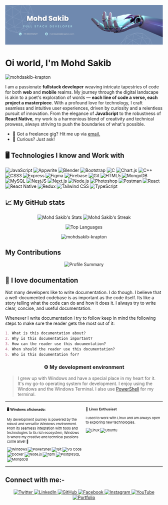 ![Banner Image](images/Banner.png)
<!-- ![Banner GIF](images/Banner.gif) -->

<h1 align="left">Oi world, I'm Mohd Sakib</h1>
<p align="left"> <img src="https://komarev.com/ghpvc/?username=mohdsakib-krapton&label=Profile%20views&color=0e75b6&style=flat" alt="mohdsakib-krapton" /> </p>

<div class="github-introduction">

I am a passionate **fullstack developer** weaving intricate tapestries of code for both **web** and **mobile** realms. My journey through the digital landscape is akin to a poet's exploration of words — **each line of code a verse, each project a masterpiece**. With a profound love for technology, I craft seamless and intuitive user experiences, driven by curiosity and a relentless pursuit of innovation. From the elegance of **JavaScript** to the robustness of **React Native**, my work is a harmonious blend of creativity and technical prowess, always striving to push the boundaries of what's possible.

</div>

- 💼 Got a freelance gig? Hit me up via <a href="mailto:mohdsakib@krapton.com">email.</a>
- 💬 Curious? Just ask!

## 🖥️ Technologies I know and Work with
![JavaScript](https://img.shields.io/badge/-JavaScript-000000?style=flat&logo=javascript&logoColor=#F7DF1E)
![Appwrite](https://img.shields.io/badge/-Appwrite-000000?style=flat&logo=appwrite&logoColor=#F02E65)
![Blender](https://img.shields.io/badge/-Blender-000000?style=flat&logo=blender&logoColor=#F5792A)
![Bootstrap](https://img.shields.io/badge/-Bootstrap-000000?style=flat&logo=bootstrap&logoColor=#7952B3)
![C](https://img.shields.io/badge/-C-000000?style=flat&logo=c&logoColor=#A8B9CC)
![Chart.js](https://img.shields.io/badge/-Chart.js-000000?style=flat&logo=chartdotjs&logoColor=#FF6384)
![C++](https://img.shields.io/badge/-C++-000000?style=flat&logo=cplusplus&logoColor=#00599C)
![CSS3](https://img.shields.io/badge/-CSS3-000000?style=flat&logo=css3&logoColor=#1572B6)
![Express](https://img.shields.io/badge/-Express-000000?style=flat&logo=express&logoColor=#000000)
![Figma](https://img.shields.io/badge/-Figma-000000?style=flat&logo=figma&logoColor=#F24E1E)
![Firebase](https://img.shields.io/badge/-Firebase-000000?style=flat&logo=firebase&logoColor=#FFCA28)
![Git](https://img.shields.io/badge/-Git-000000?style=flat&logo=git&logoColor=#F05032)
![HTML5](https://img.shields.io/badge/-HTML5-000000?style=flat&logo=html5&logoColor=#E34F26)
![MongoDB](https://img.shields.io/badge/-MongoDB-000000?style=flat&logo=mongodb&logoColor=#47A248)
![MySQL](https://img.shields.io/badge/-MySQL-000000?style=flat&logo=mysql&logoColor=#4479A1)
![NestJS](https://img.shields.io/badge/-NestJS-000000?style=flat&logo=nestjs&logoColor=#E0234E)
![Next.js](https://img.shields.io/badge/-Next.js-000000?style=flat&logo=nextdotjs&logoColor=#FFFFFF)
![Node.js](https://img.shields.io/badge/-Node.js-000000?style=flat&logo=nodedotjs&logoColor=#339933)
![Photoshop](https://img.shields.io/badge/-Photoshop-000000?style=flat&logo=adobephotoshop&logoColor=#31A8FF)
![Postman](https://img.shields.io/badge/-Postman-000000?style=flat&logo=postman&logoColor=#FF6C37)
![React](https://img.shields.io/badge/-React-000000?style=flat&logo=react&logoColor=#61DAFB)
![React Native](https://img.shields.io/badge/-React%20Native-000000?style=flat&logo=react&logoColor=#61DAFB)
![Redux](https://img.shields.io/badge/-Redux-000000?style=flat&logo=redux&logoColor=#764ABC)
![Tailwind CSS](https://img.shields.io/badge/-Tailwind%20CSS-000000?style=flat&logo=tailwindcss&logoColor=#06B6D4)
![TypeScript](https://img.shields.io/badge/-TypeScript-000000?style=flat&logo=typescript&logoColor=#3178C6)


## 📈 My GitHub stats

<div class="badges-githubstats">
  <p align="center">
    <img src="https://github-readme-stats.vercel.app/api?username=mohdsakib-krapton&theme=tokyonight&hide_title=true&rank_icon=github&show_icons=true&hide_border=true&count_private=true" alt="Mohd Sakib's Stats" height="165">
    <img src="https://github-readme-streak-stats.herokuapp.com/?user=mohdsakib-krapton&theme=tokyonight&hide_border=true" alt="Mohd Sakib's Streak" height="165">
  </p>
</div>

<p align="center">
  <img src="https://github-readme-stats.vercel.app/api/top-langs/?username=mohdsakib-krapton&langs_count=15&layout=compact&hide_border=true&theme=tokyonight" alt="Top Languages" />
</p>

<p align="center">
  <img src="https://github-profile-trophy.vercel.app/?username=mohdsakib-krapton&theme=tokyonight&no_border=true" alt="mohdsakib-krapton" />
</p>


## My Contributions

<p align="center">
  <img src="https://github-profile-summary-cards.vercel.app/api/cards/profile-details?username=mohdsakib-krapton&theme=tokyonight" alt="Profile Summary" />
</p>

## 📃 I love documentation

Not many developers like to write documentation. I do though. I believe that a well-documented codebase is as important as the code itself. Its like a story telling what the code can do and how it does it. I always try to write clear, concise, and useful documentation.

Whenever I write documentation i try to follow keep in mind the following steps to make sure the reader gets the most out of it:

```markdown
1. What is this documentation about?
2. Why is this documentation important?
3. How can the reader use this documentation?
4. When should the reader use this documentation?
5. Who is this documentation for?
```

### <p align="center">⚙️ My development environment </p>

> I grew up with Windows and have a special place in my heart for it. It's my go-to operating system for development. I enjoy using the Windows and the Windows Terminal. I also use <a href="https://docs.microsoft.com/en-us/powershell/" target="_blank">PowerShell</a> for my terminal.

<div class="table-devenvironment">
  <table style="font-size: 11px">
  <tr>
  <td valign="top" width="50%">
  
  #### 🖥️ Windows aficionado: 
  My development journey is powered by the robust and versatile Windows environment. From its seamless integration with tools and technologies to 
  its rich ecosystem, Windows is where my creative and technical passions come alive! 🌟

  ![Windows](https://img.shields.io/badge/-Windows-503D4D?style=flat&logo=windows&logoColor=#0078D6)
  ![PowerShell](https://img.shields.io/badge/-PowerShell-000000?style=flat&logo=powershell&logoColor=#5391FE)
  ![Git](https://img.shields.io/badge/-Git-F05032?style=flat&logo=git&logoColor=white)
  ![VS Code](https://img.shields.io/badge/-VS%20Code-007ACC?style=flat&logo=visual-studio-code&logoColor=white)
  ![Docker](https://img.shields.io/badge/-Docker-2496ED?style=flat&logo=docker&logoColor=white)
  ![Node.js](https://img.shields.io/badge/-Node.js-339933?style=flat&logo=node.js&logoColor=white)
  ![npm](https://img.shields.io/badge/-npm-CB3837?style=flat&logo=npm&logoColor=white)
  ![PostgreSQL](https://img.shields.io/badge/-PostgreSQL-336791?style=flat&logo=postgresql&logoColor=white)
  ![MongoDB](https://img.shields.io/badge/-MongoDB-47A248?style=flat&logo=mongodb&logoColor=white)

  </td>
  <td valign="top" width="50%">
  
  #### 🐧 Linux Enthusiast
  
  I used to work with Linux and am always open to exploring new technologies.
  
  ![Linux](https://img.shields.io/badge/-Linux-000000?style=flat&logo=linux&logoColor=#FCC624)
  ![Ubuntu](https://img.shields.io/badge/-Ubuntu-000000?style=flat&logo=ubuntu&logoColor=#E95420)
  
  </td>
  </tr>
  </table>
</div>

## Connect with me:- 
<p align="center">
  <!-- Twitter -->
<a href="https://twitter.com/itz_me_sakib" target="_blank">
  <img src="https://img.shields.io/badge/Twitter-1DA1F2?style=for-the-badge&logo=twitter&logoColor=white" alt="Twitter" />
</a>

  <!-- LinkedIn -->
  <a href="https://www.linkedin.com/in/mohdsakib001/" target="_blank">
    <img src="https://img.shields.io/badge/LinkedIn-0A66C2?style=for-the-badge&logo=linkedin&logoColor=white" alt="LinkedIn" />
  </a>

  <!-- GitHub -->
  <a href="https://github.com/mohdsakib001" target="_blank">
    <img src="https://img.shields.io/badge/GitHub-181717?style=for-the-badge&logo=github&logoColor=white" alt="GitHub" />
  </a>

  <!-- Facebook -->
  <a href="https://www.facebook.com/profile.php?id=100024167102946" target="_blank">
    <img src="https://img.shields.io/badge/Facebook-1877F2?style=for-the-badge&logo=facebook&logoColor=white" alt="Facebook" />
  </a>

  <!-- Instagram -->
  <a href="https://www.instagram.com/saifi_sakib_001" target="_blank">
    <img src="https://img.shields.io/badge/Instagram-E4405F?style=for-the-badge&logo=instagram&logoColor=white" alt="Instagram" />
  </a>

  <!-- Email -->
  <a href="mailto:mohdsakib@krapton.com" target="_blank">
    <img src="https://img.shields.io/badge/Gmail-333333?style=for-the-badge&logo=gmail&logoColor=red" alt="YouTube" />
  </a>

  <!-- Portfolio -->
  <a href="https://portfolio-b4baf.web.app" target="_blank">
    <img src="https://img.shields.io/badge/Portfolio-FF5722?style=for-the-badge&logo=todoist&logoColor=white" alt="Portfolio" />
  </a>
</p>

